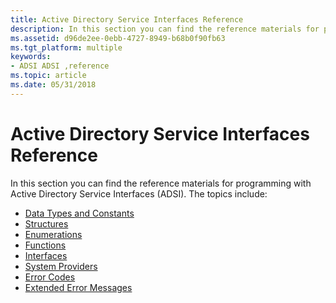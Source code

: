 ```yaml
---
title: Active Directory Service Interfaces Reference
description: In this section you can find the reference materials for programming with Active Directory Service Interfaces (ADSI).
ms.assetid: d96de2ee-0ebb-4727-8949-b68b0f90fb63
ms.tgt_platform: multiple
keywords:
- ADSI ADSI ,reference
ms.topic: article
ms.date: 05/31/2018
---
```


# Active Directory Service Interfaces Reference

In this section you can find the reference materials for programming with Active Directory Service Interfaces (ADSI). The topics include:

-   [Data Types and Constants](adsi-data-types-and-constants.md)
-   [Structures](adsi-structures.md)
-   [Enumerations](adsi-enumerations.md)
-   [Functions](adsi-functions.md)
-   [Interfaces](adsi-interfaces.md)
-   [System Providers](adsi-system-providers.md)
-   [Error Codes](adsi-error-codes.md)
-   [Extended Error Messages](adsi-extended-error-messages.md)

 

 




